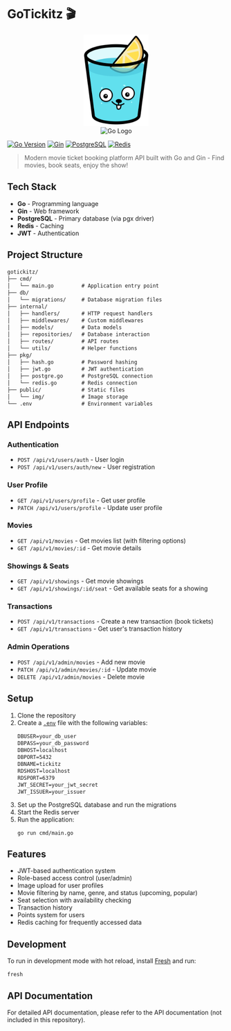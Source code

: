 # GoTickitz 🎬

<p align="center">
  <img src="https://raw.githubusercontent.com/gin-gonic/logo/master/color.png" width="150" alt="Gin Framework Logo">
  <br>
  <img src="https://golang.org/lib/godoc/images/go-logo-blue.svg" width="150" alt="Go Logo">
</p>

[![Go Version](https://img.shields.io/badge/Go-v1.21+-blue.svg)](https://golang.org/doc/devel/release.html)
[![Gin](https://img.shields.io/badge/Gin-v1.9.0+-00ADD8.svg)](https://github.com/gin-gonic/gin)
[![PostgreSQL](https://img.shields.io/badge/PostgreSQL-v15+-336791.svg)](https://www.postgresql.org/)
[![Redis](https://img.shields.io/badge/Redis-v7.0+-DC382D.svg)](https://redis.io/)

> Modern movie ticket booking platform API built with Go and Gin - Find movies, book seats, enjoy the show!

## Tech Stack

- **Go** - Programming language
- **Gin** - Web framework
- **PostgreSQL** - Primary database (via pgx driver)
- **Redis** - Caching
- **JWT** - Authentication

## Project Structure

```
gotickitz/
├── cmd/
│   └── main.go         # Application entry point
├── db/
│   └── migrations/     # Database migration files
├── internal/
│   ├── handlers/       # HTTP request handlers
│   ├── middlewares/    # Custom middlewares
│   ├── models/         # Data models
│   ├── repositories/   # Database interaction
│   ├── routes/         # API routes
│   └── utils/          # Helper functions
├── pkg/
│   ├── hash.go         # Password hashing
│   ├── jwt.go          # JWT authentication
│   ├── postgre.go      # PostgreSQL connection
│   └── redis.go        # Redis connection
├── public/             # Static files
│   └── img/            # Image storage
└── .env                # Environment variables
```

## API Endpoints

### Authentication

- `POST /api/v1/users/auth` - User login
- `POST /api/v1/users/auth/new` - User registration

### User Profile

- `GET /api/v1/users/profile` - Get user profile
- `PATCH /api/v1/users/profile` - Update user profile

### Movies

- `GET /api/v1/movies` - Get movies list (with filtering options)
- `GET /api/v1/movies/:id` - Get movie details

### Showings & Seats

- `GET /api/v1/showings` - Get movie showings
- `GET /api/v1/showings/:id/seat` - Get available seats for a showing

### Transactions

- `POST /api/v1/transactions` - Create a new transaction (book tickets)
- `GET /api/v1/transactions` - Get user's transaction history

### Admin Operations

- `POST /api/v1/admin/movies` - Add new movie
- `PATCH /api/v1/admin/movies/:id` - Update movie
- `DELETE /api/v1/admin/movies` - Delete movie

## Setup

1. Clone the repository
2. Create a [`.env`](.env ) file with the following variables:
   ```
   DBUSER=your_db_user
   DBPASS=your_db_password
   DBHOST=localhost
   DBPORT=5432
   DBNAME=tickitz
   RDSHOST=localhost
   RDSPORT=6379
   JWT_SECRET=your_jwt_secret
   JWT_ISSUER=your_issuer
   ```
3. Set up the PostgreSQL database and run the migrations
4. Start the Redis server
5. Run the application:
   ```
   go run cmd/main.go
   ```

## Features

- JWT-based authentication system
- Role-based access control (user/admin)
- Image upload for user profiles
- Movie filtering by name, genre, and status (upcoming, popular)
- Seat selection with availability checking
- Transaction history
- Points system for users
- Redis caching for frequently accessed data

## Development

To run in development mode with hot reload, install [Fresh](https://github.com/gravityblast/fresh) and run:

```
fresh
```

## API Documentation

For detailed API documentation, please refer to the API documentation (not included in this repository).